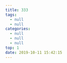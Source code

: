 ```yaml
---
title: 333
tags:
  - null
  - null
categories:
  - null
  - null
  - null
top: 1
date: 2019-10-11 15:42:15
---
```


